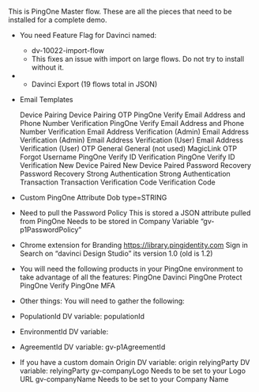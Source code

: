 
This is PingOne Master flow.  These are all the pieces that need to be installed for a complete demo.

* You need Feature Flag for Davinci named:
  *  dv-10022-import-flow
  *  This fixes an issue with import on large flows.  Do not try to install without it.
* * Davinci Export (19 flows total in JSON)

* Email Templates 

    Device Pairing
      Device Pairing
      OTP
    PingOne Verify Email Address and Phone Number Verification
      PingOne Verify Email Address and Phone Number Verification
    Email Address Verification (Admin)
      Email Address Verification (Admin)
    Email Address Verification (User)
      Email Address Verification (User)
      OTP
    General
      General (not used)
      MagicLink
      OTP
      Forgot Username
    PingOne Verify ID Verification
      PingOne Verify ID Verification
    New Device Paired
      New Device Paired
    Password Recovery
      Password Recovery
    Strong Authentication
      Strong Authentication
    Transaction
      Transaction
    Verification Code
      Verification Code
* Custom PingOne Attribute
  Dob type=STRING

* Need to pull the Password Policy 
    This is stored a JSON attribute pulled from PingOne
    Needs to be stored in Company Variable “gv-p1PasswordPolicy”
* Chrome extension for Branding
    https://library.pingidentity.com
    Sign in
    Search on “davinci Design Studio” its version 1.0 (old is 1.2)

* You will need the following products in your PingOne environment to take advantage of all the features:
  PingOne Davinci
  PingOne Protect
  PingOne Verify
  PingOne MFA
* Other things:
You will need to gather the following:
 * PopulationId 
    DV variable: populationId
* EnvironmentId
   DV variable: 
* AgreementId
  DV variable: gv-p1AgreementId
  
* If you have a custom domain 
  Origin
    DV variable: origin
  relyingParty
    DV variable: relyingParty
  gv-companyLogo
    Needs to be set to your Logo URL
  gv-companyName
    Needs to be set to your Company Name

